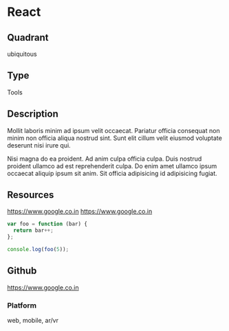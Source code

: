 # React

## Quadrant
ubiquitous

## Type
Tools

## Description
Mollit laboris minim ad ipsum velit occaecat. Pariatur officia consequat non minim non officia aliqua nostrud sint. Sunt elit cillum velit eiusmod voluptate deserunt nisi irure qui.

Nisi magna do ea proident. Ad anim culpa officia culpa. Duis nostrud proident ullamco ad est reprehenderit culpa. Do enim amet ullamco ipsum occaecat aliquip ipsum sit anim. Sit officia adipisicing id adipisicing fugiat.

## Resources
https://www.google.co.in
https://www.google.co.in

``` js
var foo = function (bar) {
  return bar++;
};

console.log(foo(5));
```

## Github
https://www.google.co.in

### Platform
web, mobile, ar/vr